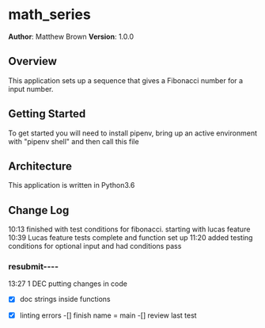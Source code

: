 # math_series

**Author**: Matthew Brown
**Version**: 1.0.0

## Overview
This application sets up a sequence that gives a Fibonacci number for a input number.

## Getting Started
To get started you will need to install pipenv, bring up an active environment with "pipenv shell" and then call this file

## Architecture
This application is written in Python3.6



## Change Log

10:13 finished with test conditions for fibonacci. starting with lucas feature
10:39 Lucas feature tests complete and function set up
11:20 added testing conditions for optional input and had conditions pass

### resubmit----

13:27 1 DEC putting changes in code
-[x] doc strings inside functions
-[x] linting errors
-[] finish name = main
-[] review last test




